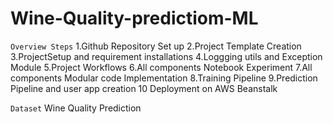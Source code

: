 # Wine-Quality-predictiom-ML

```Overview Steps```
    1.Github Repository Set up
    2.Project Template Creation
    3.ProjectSetup and requirement installations
    4.Loggging utils and Exception Module
    5.Project Workflows
    6.All components Notebook Experiment
    7.All components Modular code Implementation
    8.Training Pipeline
    9.Prediction Pipeline and user app creation
    10 Deployment on AWS Beanstalk


```Dataset```
Wine Quality Prediction
